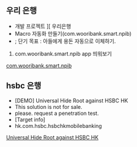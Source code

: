 
## 우리 은행

- 개발 프로젝트 ][ 우리은행
- Macro 자동화 만들기(com.wooribank.smart.npib)
- ; 단기 목표 : 아들에게 용돈 자동으로 이체하기.

1) com.wooribank.smart.npib  app 띄워보기
   
[com.wooribank.smart.npib](https://www.youtube.com/watch?v=q5UgXijpOKk)

## hsbc 은행
- [DEMO] Universal Hide Root against HSBC HK
- This solution is not for sale.
- please. request a penetration test.
- [Target info]
- hk.com.hsbc.hsbchkmobilebanking

[Universal Hide Root against HSBC HK](https://www.youtube.com/watch?v=P-YHl4x5dCs)
